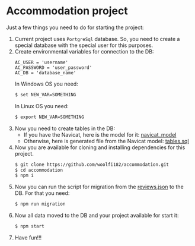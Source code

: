 # Accommodation project
Just a few things you need to do for starting the project:
1) Current project uses `PortgreSql` database. So, you need to create a special database with the special user for this purposes.
2) Create environmental variables for connection to the DB:
    ```
    AC_USER = 'username'
    AC_PASSWORD = 'user_password'
    AC_DB = 'database_name'
    ```
    In Windows OS you need:
    ```sh
    $ set NEW_VAR=SOMETHING
    ```
    In Linux OS you need:
    ```sh
    $ export NEW_VAR=SOMETHING
    ```
3) Now you need to create tables in the DB:
    - If you have the Navicat, here is the model for it: [navicat_model](./tree/master/navicat_model)
    - Otherwise, here is generated file from the Navicat model: [tables.sql](./tree/master/lib/addition/tables.sql)
4) Now you are available for cloning and installing dependencies for this project.
    ```sh
    $ git clone https://github.com/woolfi182/accommodation.git
    $ cd accommodation
    $ npm i
    ```
5) Now you can run the script for migration from the [reviews.json](./tree/master/mock/reviews.json) to the DB. For that you need:
    ```sh
    $ npm run migration
    ```
6) Now all data moved to the DB and your project available for start it:
    ```sh
    $ npm start
    ```
7) Have fun!!!
